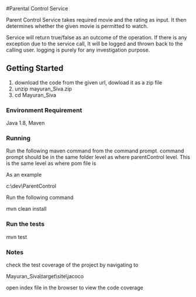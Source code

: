 #Parental Control Service

Parent Control Service takes required movie and the rating as input. 
It then determines whether the given movie is permitted to watch.

Service will return true/false as an outcome of the operation. If there is any exception due to the
service call, It will be logged and thrown back to the calling user. logging is purely for any investigation purpose.

## Getting Started

1. download the code from the given url, dowload it as a zip file
2. unzip mayuran_Siva.zip
3. cd Mayuran_Siva

### Environment Requirement

Java 1.8, Maven

### Running

Run the following maven command from the command prompt. command prompt should be in the same folder
level as where parentControl level. This is the same level as where pom file is

As an example

c:\dev\ParentControl

Run the following command

mvn clean install

### Run the tests

mvn test

### Notes

check the test coverage of the project by navigating to

Mayuran_Siva\target\site\jacoco

open index file in the browser to view the code coverage



